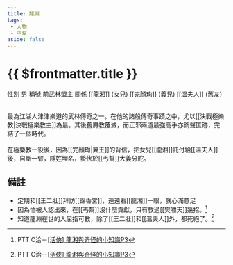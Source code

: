 ```yaml
---
title: 龍淵
tags:
 - 人物
 - 丐幫
aside: false
---
```


# {{ $frontmatter.title }}

<ChTabs position="bottom">
	<ChTab title="龍淵">
		<Ch src='/images/characters/special2/normal.png' position='right'/>
		<ChName nameZh='龍淵' nameEn='Long Yuan' position='right' />
		<ChTable>
			<ChTr>
				<ChTd isTitle=true>
					性別
				</ChTd>
				<ChTd>
					男
				</ChTd>
			</ChTr>
			<ChTr>
				<ChTd isTitle=true>
					稱號
				</ChTd>
				<ChTd>
					前武林盟主
				</ChTd>
			</ChTr>
			<ChTr>
				<ChTd isTitle=true position='center'>
					關係
				</ChTd>
			</ChTr>
			<ChTr>
				<ChTd position='center'>
					[[龍湘]] (女兒)
				</ChTd>
			</ChTr>
			<ChTr>
				<ChTd position='center'>
					[[完顏珣]] (義兄)
				</ChTd>
			</ChTr>
			<ChTr>
				<ChTd position='center'>
					[[溫夫人]] (舊友)
				</ChTd>
			</ChTr>
		</ChTable>
	</ChTab>
</ChTabs>
<br><br>

最為江湖人津津樂道的武林傳奇之一。在他的諸般傳奇事蹟之中，尤以[[決戰極樂教|決戰極樂教主]]為最。其後舊魔教覆滅，而正邪兩道最強高手亦銷聲匿跡，完結了一個時代。
<br><br>
在極樂教一役後，因為[[完顏珣|翼王]]的背信，把女兒[[龍湘]]託付給[[溫夫人]]後，自斷一臂，隱姓埋名，蟄伏於[[丐幫]]大義分舵。

## 備註

- 定期和[[王二壯]]拜訪[[錦香宮]]，遠遠看[[龍湘]]一眼，就心滿意足
- 因為怕被人認出來，在[[丐幫]]沒什麼貢獻，只有教過[[樊嘯天]]幾招。[^1]
- 知道龍淵在世的人屈指可數，除了[[王二壯]]和[[溫夫人]]外，都死絕了。[^1]

[^1]: PTT C洽－[\[活俠\] 龍湘與奇怪的小知識P3](https://www.ptt.cc/bbs/C_Chat/M.1729093866.A.C8A.html)